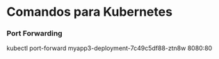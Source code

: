 # Comandos para Kubernetes
### Port Forwarding
 kubectl port-forward myapp3-deployment-7c49c5df88-ztn8w 8080:80 
